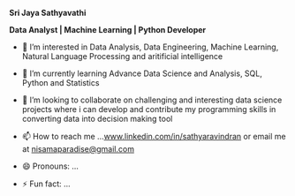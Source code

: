 **Sri Jaya Sathyavathi**

**Data Analyst | Machine Learning | Python Developer**
- 👀 I’m interested in Data Analysis, Data Engineering, Machine Learning, Natural Language Processing and aritificial intelligence
- 🌱 I’m currently learning Advance Data Science and Analysis, SQL, Python and Statistics
- 💞️ I’m looking to collaborate on challenging and interesting data science projects where i can develop and contribute my programming skills in converting data into decision making tool
- 📫 How to reach me ...www.linkedin.com/in/sathyaravindran or email me at nisamaparadise@gmail.com

- 😄 Pronouns: ...
- ⚡ Fun fact: ...

<!---
SathyaMadhu/SathyaMadhu is a ✨ special ✨ repository because its `README.md` (this file) appears on your GitHub profile.
You can click the Preview link to take a look at your changes.
--->
